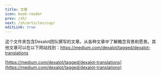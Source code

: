 ```yaml
---
title: 文章
icon: book-reader
prev: /zh/
next: /zh/articles/cup/
editLink: true
---
```


这个文件夹包含Dexalot团队撰写的文章。从各种文章中了解概念背景和愿景。其他文章可以在以下网站找到：https://medium.com/dexalot/tagged/dexalot-translations

[https://medium.com/dexalot/tagged/dexalot-translations](https://medium.com/dexalot/tagged/dexalot-translations)
